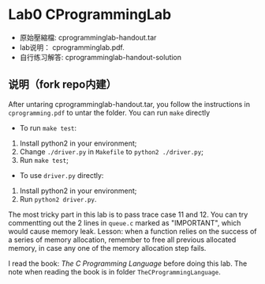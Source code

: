# Lab0 CProgrammingLab

* 原始壓縮檔: cprogramminglab-handout.tar
* lab说明： cprogramminglab.pdf.
* 自行练习解答: cprogramminglab-handout-solution


## 说明（fork repo内建）
After untaring cprogramminglab-handout.tar, you follow the instructions in 
`cprogramming.pdf` to untar the folder. You can run `make` directly

- To run `make test`:
1. Install python2 in your environment;
2. Change `./driver.py` in `Makefile` to `python2 ./driver.py`;
3. Run `make test`;

- To use `driver.py` directly:
1. Install python2 in your environment;
2. Run `python2 driver.py`.

The most tricky part in this lab is to pass trace case 11 and 12. You can try
commentting out the 2 lines in `queue.c` marked as "IMPORTANT", which would cause
memory leak. 
Lesson: when a function relies on the success of a series of memory allocation,
remember to free all previous allocated memory, in case any one of the memory
allocation step fails.

I read the book: *The C Programming Language* before doing this lab. The note
when reading the book is in folder `TheCProgrammingLanguage`.
